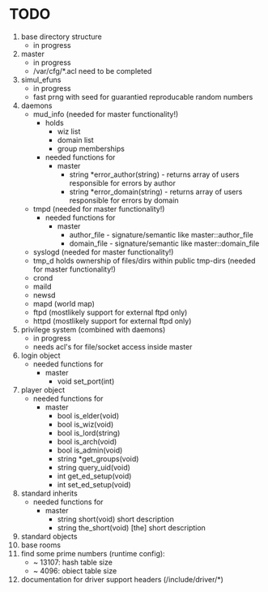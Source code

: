 # TODO

1. base directory structure
    - in progress
1. master
    - in progress
    - /var/cfg/*.acl need to be completed
1. simul_efuns
    - in progress
    - fast prng with seed for guarantied reproducable random numbers
1. daemons
    - mud_info (needed for master functionality!)
        - holds
            - wiz list
            - domain list
            - group memberships
        - needed functions for
            - master
                - string *error_author(string) - returns array of users
                    responsible for errors by author
                - string *error_domain(string) - returns array of users
                    responsible for errors by domain
    - tmpd (needed for master functionality!)
        - needed functions for
            - master
                - author\_file - signature/semantic like master::author\_file
                - domain\_file - signature/semantic like master::domain\_file
    - syslogd (needed for master functionality!)
    - tmp_d holds ownership of files/dirs within public tmp-dirs (needed for master functionality!)
    - crond
    - maild
    - newsd
    - mapd (world map)
    - ftpd (mostlikely support for external ftpd only)
    - httpd (mostlikely support for external ftpd only)
1. privilege system (combined with daemons)
    - in progress
    - needs acl's for file/socket access inside master
1. login object
    - needed functions for
        - master
            - void set_port(int)
1. player object
    - needed functions for
        - master
            - bool is_elder(void)
            - bool is_wiz(void)
            - bool is_lord(string)
            - bool is_arch(void)
            - bool is_admin(void)
            - string *get_groups(void)
            - string query_uid(void)
            - int get_ed_setup(void)
            - int set_ed_setup(void)
1. standard inherits
    - needed functions for
        - master
            - string short(void)        short description
            - string the_short(void)    [the] short description
1. standard objects
1. base rooms
1. find some prime numbers (runtime config):
    - ~ 13107: hash table size
    - ~  4096: obiect table size
1. documentation for driver support headers (/include/driver/*)
